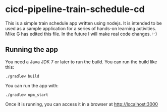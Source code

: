 # cicd-pipeline-train-schedule-cd

This is a simple train schedule app written using nodejs. It is intended to be used as a sample application for a series of hands-on learning activities.
Mike G has edited this file. In the future I will make real code changes. :-)
## Running the app

You need a Java JDK 7 or later to run the build. You can run the build like this:

    ./gradlew build

You can run the app with:

    ./gradlew npm_start

Once it is running, you can access it in a browser at [http://localhost:3000](http://localhost:3000)
